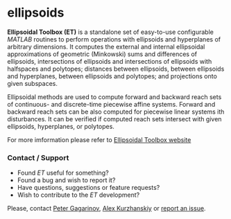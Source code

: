 ellipsoids
==========
**Ellipsoidal Toolbox (ET)** is a standalone set of easy-to-use configurable *MATLAB* routines to perform 
operations with ellipsoids and hyperplanes of arbitrary dimensions. It computes the external and internal 
ellipsoidal approximations of geometric (Minkowski) sums and differences of ellipsoids, intersections of 
ellipsoids and intersections of ellipsoids with halfspaces and polytopes; distances between ellipsoids, 
between ellipsoids and hyperplanes, between ellipsoids and polytopes; and projections onto given subspaces.

Ellipsoidal methods are used to compute forward and backward reach sets of continuous- and discrete-time 
piecewise affine systems. Forward and backward reach sets can be also computed for piecewise linear systems 
ith disturbances. It can be verified if computed reach sets intersect with given ellipsoids, hyperplanes, 
or polytopes. 

For more imformation please refer to [Ellipsoidal Toolbox website](http://systemanalysisdpt-cmc-msu.github.io/ellipsoids)



### Contact / Support


-   Found *ET* useful for something?
-   Found a bug and wish to report it?
-   Have questions, suggestions or feature requests?
-   Wish to contribute to the *ET* development? 

Please, contact [Peter Gagarinov](https://github.com/pgagarinov), [Alex Kurzhanskiy](http://lihodeev.com) or [report an issue](https://github.com/SystemAnalysisDpt-CMC-MSU/ellipsoids/issues).


